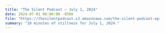 ```yaml
---
title: "The Silent Podcast — July 1, 2024"
date: 2024-07-01 06:00:00 -0500
file: "https://thesilentpodcast.s3.amazonaws.com/the-silent-podcast-episode-track.mp3"
summary: "10 minutes of stillness for July 1, 2024."
---
```

